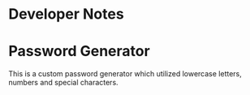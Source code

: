 # Developer Notes

# Password Generator
This is a custom password generator which utilized lowercase letters, numbers and special characters.  
